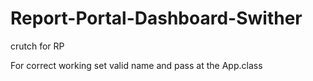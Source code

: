 Report-Portal-Dashboard-Swither
===============================

crutch for RP


For correct working set valid name and pass at the App.class
